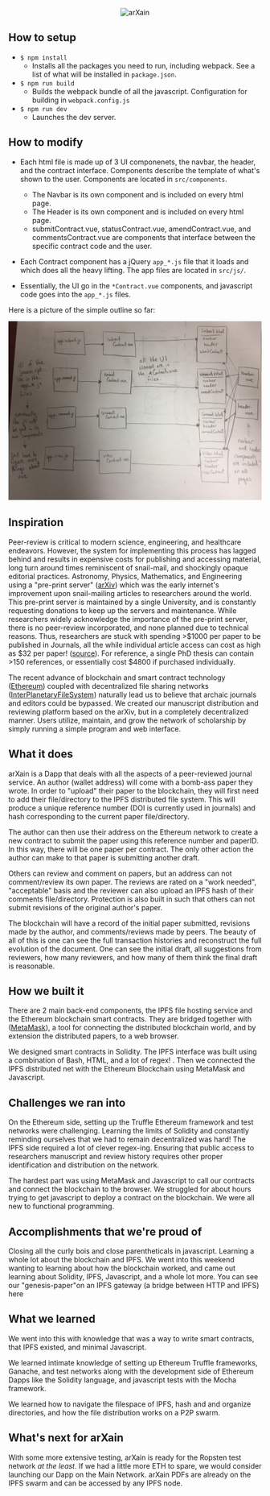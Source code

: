 <p align="center">
  <img src="https://github.com/david-hopper/arXain/blob/master/src/images/logo_name.png" alt="arXain" /></center>
</p>

## How to setup

- `$ npm install`
    - Installs all the packages you need to run, including webpack. See a list of what will be installed in `package.json`.
- `$ npm run build`
    - Builds the webpack bundle of all the javascript. Configuration for building in `webpack.config.js`
- `$ npm run dev`
    - Launches the dev server.

## How to modify

- Each html file is made up of 3 UI componenets, the navbar, the header, and the contract interface. Components describe the template of what's shown to the user. Components are located in `src/components`.
    -  The Navbar is its own component and is included on every html page. 
    - The Header is its own component and is included on every html page.   
    - submitContract.vue, statusContract.vue, amendContract.vue, and commentsContract.vue are components that interface between the specific contract code and the user.

- Each Contract component has a jQuery `app_*.js` file that it loads and which does all the heavy lifting. The app files are located in `src/js/`. 

- Essentially, the UI go in the `*Contract.vue` components, and javascript code goes into the `app_*.js` files. 

Here is a picture of the simple outline so far:

![flow look](simple_flow.jpg)



## Inspiration

Peer-review is critical to modern science, engineering, and healthcare
endeavors. However, the system for implementing this process has lagged behind
and results in expensive costs for publishing and accessing material, long turn
around times reminiscent of snail-mail, and shockingly opaque editorial
practices. Astronomy, Physics, Mathematics, and Engineering using a "pre-print
server" ([arXiv](https://arxiv.org)) which was the early internet's improvement
upon snail-mailing articles to researchers around the world. This pre-print
server is maintained by a single University, and is constantly requesting
donations to keep up the servers and maintenance. While researchers widely
acknowledge the importance of the pre-print server, there is no peer-review
incorporated, and none planned due to technical reasons. Thus, researchers are
stuck with spending >$1000 per paper to be published in Journals, all the while
individual article access can cost as high as $32 per paper!
([source](https://www.nature.com/subscriptions/purchasing.html)). For reference,
a single PhD thesis can contain >150 references, or essentially cost $4800 if
purchased individually.

The recent advance of blockchain and smart contract technology
([Ethereum](https://www.ethereum.org/)) coupled with decentralized
file sharing networks ([InterPlanetaryFileSystem](https://ipfs.io))
naturally lead us to believe that archaic journals and editors could
be bypassed. We created our manuscript distribution and reviewing
platform based on the arXiv, but in a completely decentralized manner.
Users utilize, maintain, and grow the network of scholarship by simply
running a simple program and web interface.


## What it does

arXain is a Dapp that deals with all the aspects of a peer-reviewed journal service.
An author (wallet address) will come with a bomb-ass paper they wrote.
In order to "upload" their paper to the blockchain, they will first
need to add their file/directory to the IPFS distributed file system. This will
produce a unique reference number (DOI is currently used in journals)
and hash corresponding to the current paper file/directory.

The author can then use their address on the Ethereum network to create a new contract
to submit the paper using this reference number and paperID. In this way, there will
be one paper per contract. The only other action the
author can make to that paper is submitting another draft.

Others can review and comment on papers, but an address can not comment/review
its own paper. The reviews are rated on a "work needed", "acceptable" basis
and the reviewer can also upload an IPFS hash of their comments file/directory.
Protection is also built in such that others can not submit revisions of the
original author's paper.

The blockchain will have a record of the initial paper submitted, revisions made
by the author, and comments/reviews made by peers. The beauty of all of this is
one can see the full transaction histories and reconstruct the full evolution of
the document. One can see the initial draft, all suggestions from reviewers,
how many reviewers, and how many of them think the final draft is reasonable.

## How we built it
There are 2 main back-end components, the IPFS file hosting service
and the Ethereum blockchain smart contracts. They are bridged together
with ([MetaMask](https://metamask.io/)), a tool for connecting
the distributed blockchain world, and by extension the distributed
papers, to a web browser.

We designed smart contracts in Solidity. The IPFS interface was built using a
combination of Bash, HTML, and a lot of regex!
. Then we connected the IPFS distributed net with the Ethereum Blockchain using
MetaMask and Javascript.

## Challenges we ran into

On the Ethereum side, setting up the Truffle Ethereum framework and test
networks were challenging. Learning the limits of Solidity and constantly
reminding ourselves that we had to remain decentralized was hard!
The IPFS side required a lot of clever regex-ing. Ensuring that public access
to researchers manuscript and review history requires other proper identification
and distribution on the network.

The hardest part was using MetaMask and Javascript to call our contracts
and connect the blockchain to the browser. We struggled for about hours
trying to get javascript to deploy a contract on the blockchain. We were all
new to functional programming.

## Accomplishments that we're proud of

Closing all the curly bois and close parentheticals in javascript.
Learning a whole lot about the blockchain and IPFS. We went into this
weekend wanting to learning about how the blockchain worked, and came out
learning about Solidity, IPFS, Javascript, and a whole lot more. You can
see our "genesis-paper"on an IPFS gateway (a bridge between HTTP and IPFS) here

## What we learned

We went into this with knowledge that was a way to write smart contracts,
that IPFS existed, and minimal Javascript.

We learned intimate knowledge of setting up Ethereum Truffle frameworks,
Ganache, and test networks along with the development side of Ethereum
Dapps like the Solidity language, and javascript tests with the Mocha framework.

We learned how to navigate the filespace of IPFS, hash and and organize directories,
and how the file distribution works on a P2P swarm.

## What's next for arXain

With some more extensive testing, arXain is ready for the Ropsten test network
_at the least_. If we had a little more ETH to spare, we would consider launching
our Dapp on the Main Network. arXain PDFs are already on the IPFS swarm and can
be accessed by any IPFS node.
